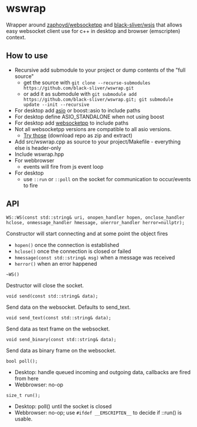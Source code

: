 # wswrap

Wrapper around [zaphoyd/websocketpp](https://github.com/zaphoyd/websocketpp)
and [black-sliver/wsjs](https://github.com/black-sliver/wsjs) that allows easy
websocket client use for c++ in desktop and browser (emscripten) context.

## How to use

* Recursive add submodule to your project or dump contents of the "full source"
    * get the source with `git clone --recurse-submodules https://github.com/black-sliver/wswrap.git`
    * or add it as submodule with `git submodule add https://github.com/black-sliver/wswrap.git; git submodule update --init --recursive`
* For desktop add [asio](https://github.com/chriskohlhoff/asio) or boost::asio to include paths
* For desktop define ASIO_STANDALONE when not using boost
* For desktop add [websocketpp](https://github.com/zaphoyd/websocketpp) to include paths
* Not all websocketpp versions are compatible to all asio versions.
    * [Try those](https://github.com/black-sliver/ap-soeclient/tree/master/subprojects) (download repo as zip and extract)
* Add src/wswrap.cpp as source to your project/Makefile - everything else is header-only
* Include wswrap.hpp
* For webbrowser
    * events will fire from js event loop
* For desktop
    * use `::run` or `::poll` on the socket for communication to occur/events to fire

## API

`WS::WS(const std::string& uri, onopen_handler hopen, onclose_handler hclose, onmessage_handler hmessage, onerror_handler herror=nullptr);`

Constructor will start connecting and at some point the object fires
* `hopen()` once the connection is established
* `hclose()` once the connection is closed or failed
* `hmessage(const std::string& msg)` when a message was received
* `herror()` when an error happened

`~WS()`

Destructor will close the socket.

`void send(const std::string& data);`

Send data on the websocket. Defaults to send_text.

`void send_text(const std::string& data);`

Send data as text frame on the websocket.

`void send_binary(const std::string& data);`

Send data as binary frame on the websocket.

`bool poll();`

* Desktop: handle queued incoming and outgoing data, callbacks are fired from here
* Webbrowser: no-op

`size_t run();`

* Desktop: poll() until the socket is closed
* Webbrowser: no-op; use `#ifdef __EMSCRIPTEN__` to decide if ::run() is usable.
